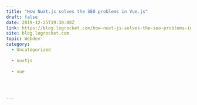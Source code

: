 ```yaml
---
title: "How Nuxt.js solves the SEO problems in Vue.js"
draft: false
date: 2019-12-25T19:30:08Z
link: https://blog.logrocket.com/how-nuxt-js-solves-the-seo-problems-in-vue-js/?utm_medium=RSS&utm_source=hune
site: blog.logrocket.com
topic: Webdev
category:
  - Uncategorized
  
  - nuxtjs
  
  - vue
  
   
  

---
```

